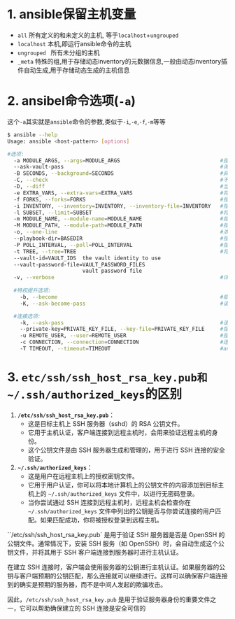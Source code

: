 # 1. ansible保留主机变量

+ `all` 所有定义的和未定义的主机, 等于`localhost`+`ungrouped`
+ `localhost` 本机,即运行ansible命令的主机
+ `ungrouped ` 所有未分组的主机
+ `_meta` 特殊的组,用于存储动态inventory的元数据信息,一般由动态inventory插件自动生成,用于存储动态生成的主机信息

# 2. ansibel命令选项(`-a`)

这个`-a`其实就是`ansible`命令的参数,类似于`-i`,`-e`,`-f`,`-m`等等

```bash
$ ansible --help
Usage: ansible <host-pattern> [options]

#选项:
  -a MODULE_ARGS, --args=MODULE_ARGS                                #指定模块的参数
  --ask-vault-pass                                                  #询问账号的密码
  -B SECONDS, --background=SECONDS                                  #异步运行，在指定秒后异步运行失败
  -C, --check                                                       #不做出任何改变，只是进行测试检查
  -D, --diff                                                        #当更改(小)文件和模板时，显示这些文件中的差异
  -e EXTRA_VARS, --extra-vars=EXTRA_VARS                            #将其他变量设置为key=value或YAML/JSON，如果文件名前面有@
  -f FORKS, --forks=FORKS                                           #指定要使用的并行进程数，例如100台机器，-f指定每次运行几台,默认每次运行5台
  -i INVENTORY, --inventory=INVENTORY, --inventory-file=INVENTORY   #指定主机列表路径，如果不指定，默认为/etc/ansible/ansible.cfg中指定的hosts
  -l SUBSET, --limit=SUBSET                                         #将选定的主机限制为附加模式。
  -m MODULE_NAME, --module-name=MODULE_NAME                         #指定要执行的模块名称，默认为 command 模块
  -M MODULE_PATH, --module-path=MODULE_PATH                         #指定要执行模块的路径，默认模块路径为~/.ansible/plugins/modules:/usr/share/ansible/plugins
  -o, --one-line                                                    #浓缩输出
  --playbook-dir=BASEDIR                                            #指定playbook文件目录
  -P POLL_INTERVAL, --poll=POLL_INTERVAL                            #指定轮训间隔时间，默认为15
  -t TREE, --tree=TREE                                              #将ansible输出记录到指定目录
  --vault-id=VAULT_IDS  the vault identity to use
  --vault-password-file=VAULT_PASSWORD_FILES
                        vault password file
  -v, --verbose                                                     #详细模式（-VVV更多，-VVVV可启用连接调试）
 
  #特权提升选项:
    -b, --become                                                    #临时使用--become-method指定的提取方法
    -K, --ask-become-pass                                           #请求权限提升密码

  #连接选项:
    -k, --ask-pass                                                  #请求连接密码
    --private-key=PRIVATE_KEY_FILE, --key-file=PRIVATE_KEY_FILE     #指定私钥文件进行登录
    -u REMOTE_USER, --user=REMOTE_USER                              #指定连接用户，默认不指定则为hosts文件中用户
    -c CONNECTION, --connection=CONNECTION                          #连接方式，默认为smart，还有ssh和sftp
    -T TIMEOUT, --timeout=TIMEOUT                                   #ansible连接超时时间，默认为10s
```

# 3. `etc/ssh/ssh_host_rsa_key.pub和 ~/.ssh/authorized_keys`的区别

1. **`/etc/ssh/ssh_host_rsa_key.pub`**：
   - 这是目标主机上 SSH 服务器（sshd）的 RSA 公钥文件。
   - 它用于主机认证，客户端连接到远程主机时，会用来验证远程主机的身份。
   - 这个公钥文件是由 SSH 服务器生成和管理的，用于进行 SSH 连接的安全验证。
2. **`~/.ssh/authorized_keys`**：
   - 这是用户在远程主机上的授权密钥文件。
   - 它用于用户认证，你可以将本地计算机上的公钥文件的内容添加到目标主机上的 `~/.ssh/authorized_keys` 文件中，以进行无密码登录。
   - 当你尝试通过 SSH 连接到远程主机时，远程主机会检查你在 `~/.ssh/authorized_keys` 文件中列出的公钥是否与你尝试连接的用户匹配。如果匹配成功，你将被授权登录到远程主机。

``/etc/ssh/ssh_host_rsa_key.pub` 是用于验证 SSH 服务器是否是 OpenSSH 的公钥文件。通常情况下，安装 SSH 服务（如 OpenSSH）时，会自动生成这个公钥文件，并将其用于 SSH 客户端连接到服务器时进行主机认证。

在建立 SSH 连接时，客户端会使用服务器的公钥进行主机认证。如果服务器的公钥与客户端预期的公钥匹配，那么连接就可以继续进行。这样可以确保客户端连接到的确实是预期的服务器，而不是中间人发起的欺骗攻击。

因此，`/etc/ssh/ssh_host_rsa_key.pub` 是用于验证服务器身份的重要文件之一，它可以帮助确保建立的 SSH 连接是安全可信的
